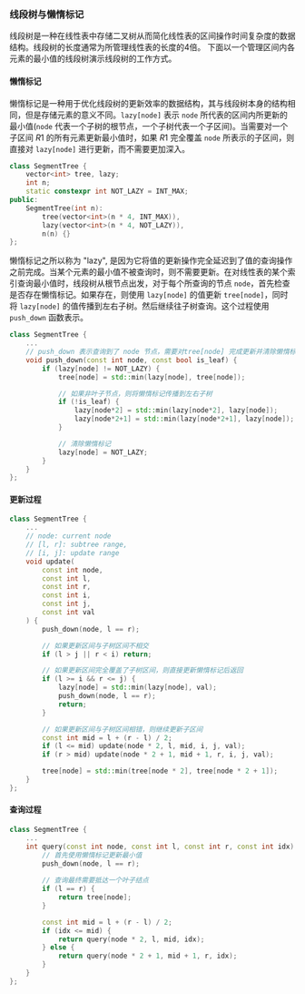 ### 线段树与懒惰标记

线段树是一种在线性表中存储二叉树从而简化线性表的区间操作时间复杂度的数据结构。线段树的长度通常为所管理线性表的长度的4倍。
下面以一个管理区间内各元素的最小值的线段树演示线段树的工作方式。

#### 懒惰标记

懒惰标记是一种用于优化线段树的更新效率的数据结构，其与线段树本身的结构相同，但是存储元素的意义不同。`lazy[node]` 表示 `node` 所代表的区间内所更新的最小值(`node` 代表一个子树的根节点，一个子树代表一个子区间)。当需要对一个子区间 $R1$ 的所有元素更新最小值时，如果 $R1$ 完全覆盖 `node` 所表示的子区间，则直接对 `lazy[node]` 进行更新，而不需要更加深入。

```cpp
class SegmentTree {
    vector<int> tree, lazy;
    int n;
    static constexpr int NOT_LAZY = INT_MAX;
public:
    SegmentTree(int n): 
        tree(vector<int>(n * 4, INT_MAX)),
        lazy(vector<int>(n * 4, NOT_LAZY)),
        n(n) {}
};
```

懒惰标记之所以称为 "lazy", 是因为它将值的更新操作完全延迟到了值的查询操作之前完成。当某个元素的最小值不被查询时，则不需要更新。在对线性表的某个索引查询最小值时，线段树从根节点出发，对于每个所查询的节点 `node`，首先检查是否存在懒惰标记。如果存在，则使用 `lazy[node]` 的值更新 `tree[node]`，同时将 `lazy[node]` 的值传播到左右子树。然后继续往子树查询。这个过程使用 `push_down` 函数表示。

```cpp
class SegmentTree {
    ...
    // push_down 表示查询到了 node 节点，需要对tree[node] 完成更新并清除懒惰标记
    void push_down(const int node, const bool is_leaf) {
        if (lazy[node] != NOT_LAZY) {
            tree[node] = std::min(lazy[node], tree[node]);

            // 如果非叶子节点，则将懒惰标记传播到左右子树
            if (!is_leaf) {
                lazy[node*2] = std::min(lazy[node*2], lazy[node]);
                lazy[node*2+1] = std::min(lazy[node*2+1], lazy[node]);
            }

            // 清除懒惰标记
            lazy[node] = NOT_LAZY;
        }
    }
};
```

#### 更新过程

```cpp
class SegmentTree {
    ...
    // node: current node
    // [l, r]: subtree range,
    // [i, j]: update range
    void update(
        const int node,
        const int l,
        const int r,
        const int i,
        const int j,
        const int val
    ) {
        push_down(node, l == r);

        // 如果更新区间与子树区间不相交
        if (l > j || r < i) return;

        // 如果更新区间完全覆盖了子树区间，则直接更新懒惰标记后返回
        if (l >= i && r <= j) {
            lazy[node] = std::min(lazy[node], val);
            push_down(node, l == r);
            return;
        }

        // 如果更新区间与子树区间相错，则继续更新子区间
        const int mid = l + (r - l) / 2;
        if (l <= mid) update(node * 2, l, mid, i, j, val);
        if (r > mid) update(node * 2 + 1, mid + 1, r, i, j, val);

        tree[node] = std::min(tree[node * 2], tree[node * 2 + 1]);
    }
};
```

#### 查询过程

```cpp
class SegmentTree {
    ...
    int query(const int node, const int l, const int r, const int idx) {
        // 首先使用懒惰标记更新最小值
        push_down(node, l == r);
        
        // 查询最终需要抵达一个叶子结点
        if (l == r) {
            return tree[node];
        }

        const int mid = l + (r - l) / 2;
        if (idx <= mid) {
            return query(node * 2, l, mid, idx);
        } else {
            return query(node * 2 + 1, mid + 1, r, idx);
        }
    }
};
```
